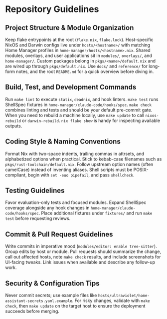 # Repository Guidelines

## Project Structure & Module Organization
Keep flake entrypoints at the root (`flake.nix`, `flake.lock`). Host-specific NixOS and Darwin configs live under `hosts/<hostname>/` with matching Home Manager profiles in `home-manager/hosts/<hostname>.nix`. Shared modules, overlays, and user applications sit in `modules/`, `overlays/`, and `home-manager/`. Custom packages belong in `pkgs/<name>/default.nix` and are wired up through `pkgs/default.nix`. Use `docs/` and `reference/` for long-form notes, and the root `README.md` for a quick overview before diving in.

## Build, Test, and Development Commands
Run `make lint` to execute `statix`, `deadnix`, and hook linters. `make test` runs ShellSpec fixtures in `home-manager/claude-code/hooks/spec`. `make check` combines linting and tests and should be your default pre-commit gate. When you need to rebuild a machine locally, use `make update` to call `nixos-rebuild` or `darwin-rebuild`. `nix flake show` is handy for inspecting available outputs.

## Coding Style & Naming Conventions
Format Nix with two-space indents, trailing commas in attrsets, and alphabetized options when practical. Stick to kebab-case filenames such as `pkgs/rust-toolchain/default.nix`. Follow upstream option names (often camelCase) instead of inventing aliases. Shell scripts must be POSIX-compliant, begin with `set -euo pipefail`, and pass `shellcheck`.

## Testing Guidelines
Favor evaluation-only tests and focused modules. Expand ShellSpec coverage alongside any hook changes in `home-manager/claude-code/hooks/spec`. Place additional fixtures under `fixtures/` and run `make test` before requesting reviews.

## Commit & Pull Request Guidelines
Write commits in imperative mood (`modules/editor: enable tree-sitter`). Group edits by host or module. Pull requests should summarize the change, call out affected hosts, note `make check` results, and include screenshots for UI-facing tweaks. Link issues when available and describe any follow-up work.

## Security & Configuration Tips
Never commit secrets; use example files like `hosts/ultraviolet/home-assistant-secrets.yaml.example`. For risky changes, validate with `make check`, then `make update` on the target host to ensure the deployment succeeds before merging.
